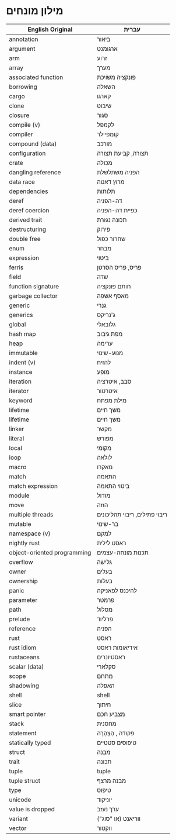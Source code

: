 # מילון מונחים

| English Original            | עברית                         |
| --------------------------- | ----------------------------- |
| annotation                  | ביאור                         |
| argument                    | ארגומנט                       |
| arm                         | זרוע                          |
| array                       | מערך                          |
| associated function         | פונקציה משויכת                |
| borrowing                   | השאלה                         |
| cargo                       | קארגו                         |
| clone                       | שיבוט                         |
| closure                     | סגור                          |
| compile (v)                 | לקמפל                         |
| compiler                    | קומפיילר                      |
| compound (data)             | מורכב                         |
| configuration               | תצורה, קביעת תצורה            |
| crate                       | מכולה                         |
| dangling reference          | הפניה משתלשלת                 |
| data race                   | מרוץ דאטה                     |
| dependencies                | תלותות                        |
| deref                       | דה-הפניה                      |
| deref coercion              | כפיית דה-הפניה                |
| derived trait               | תכונה נגזרת                   |
| destructuring               | פירוק                         |
| double free                 | שחרור כפול                    |
| enum                        | מבחר                          |
| expression                  | ביטוי                         |
| ferris                      | פריס, פריס הסרטן              |
| field                       | שדה                           |
| function signature          | חותם פונקציה                  |
| garbage collector           | מאסף אשפה                     |
| generic                     | גנרי                          |
| generics                    | ג'נריקס                       |
| global                      | גלובאלי                       |
| hash map                    | מפת גיבוב                     |
| heap                        | ערימה                         |
| immutable                   | מנוע-שינוי                    |
| indent (v)                  | להזיח                         |
| instance                    | מופע                          |
| iteration                   | סבב, איטרציה                  |
| iterator                    | איטרטור                       |
| keyword                     | מילת מפתח                     |
| lifetime                    | משך חיים                      |
| lifetime                    | משך חיים                      |
| linker                      | מקשר                          |
| literal                     | מפורש                         |
| local                       | מקומי                         |
| loop                        | לולאה                         |
| macro                       | מאקרו                         |
| match                       | התאמה                         |
| match expression            | ביטוי התאמה                   |
| module                      | מודול                         |
| move                        | הזזה                          |
| multiple threads            | ריבוי פתילים, ריבוי תהליכונים |
| mutable                     | בר-שינוי                      |
| namespace (v)               | למקם                          |
| nightly rust                | ראסט לילית                    |
| object-oriented programming | תכנות מונחה-עצמים             |
| overflow                    | גלישה                         |
| owner                       | בעלים                         |
| ownership                   | בעלות                         |
| panic                       | להיכנס לפאניקה                |
| parameter                   | פרמטר                         |
| path                        | מסלול                         |
| prelude                     | פרליוד                        |
| reference                   | הפניה                         |
| rust                        | ראסט                          |
| rust idiom                  | אידיאומות ראסט                |
| rustaceans                  | ראסטיונרים                    |
| scalar (data)               | סקלארי                        |
| scope                       | מתחם                          |
| shadowing                   | האפלה                         |
| shell                       | shell                         |
| slice                       | חיתוך                         |
| smart pointer               | מצביע חכם                     |
| stack                       | מחסנית                        |
| statement                   | פקודה , הַצְהָרָה             |
| statically typed            | טיפוסים סטטיים                |
| struct                      | מבנה                          |
| trait                       | תכונה                         |
| tuple                       | tuple                         |
| tuple struct                | מבנה מרצף                     |
| type                        | טיפוס                         |
| unicode                     | יוניקוד                       |
| value is dropped            | ערך נעזב                      |
| variant                     | ווריאנט (או "סוג")            |
| vector                      | ווקטור                        |
